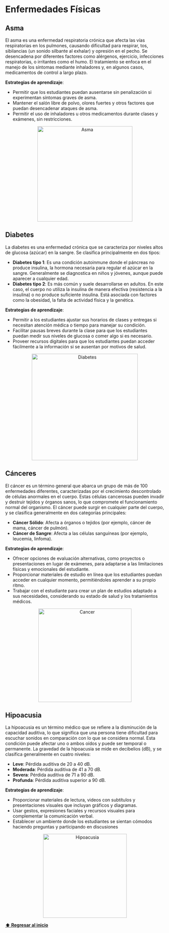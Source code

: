 # Enfermedades Físicas

## Asma
El asma es una enfermedad respiratoria crónica que afecta las vías respiratorias en los pulmones, causando dificultad para respirar, tos, sibilancias (un sonido silbante al exhalar) y opresión en el pecho. Se desencadena por diferentes factores como alérgenos, ejercicio, infecciones respiratorias, o irritantes como el humo. El tratamiento se enfoca en el manejo de los síntomas mediante inhaladores y, en algunos casos, medicamentos de control a largo plazo.

**Estrategias de aprendizaje**:
- Permitir que los estudiantes puedan ausentarse sin penalización si experimentan síntomas graves de asma.
- Mantener el salón libre de polvo, olores fuertes y otros factores que puedan desencadenar ataques de asma.
- Permitir el uso de inhaladores u otros medicamentos durante clases y exámenes, sin restricciones.

<p align="center">
<img width="301" alt="Asma" src="https://github.com/user-attachments/assets/89fe5e7e-626e-4c6b-9599-e4fb44e646cb">
</p>

## Diabetes 
La diabetes es una enfermedad crónica que se caracteriza por niveles altos de glucosa (azúcar) en la sangre. Se clasifica principalmente en dos tipos:
- **Diabetes tipo 1**: Es una condición autoinmune donde el páncreas no produce insulina, la hormona necesaria para regular el azúcar en la sangre. Generalmente se diagnostica en niños y jóvenes, aunque puede aparecer a cualquier edad.
- **Diabetes tipo 2**: Es más común y suele desarrollarse en adultos. En este caso, el cuerpo no utiliza la insulina de manera efectiva (resistencia a la insulina) o no produce suficiente insulina. Está asociada con factores como la obesidad, la falta de actividad física y la genética.

**Estrategias de aprendizaje**:
- Permitir a los estudiantes ajustar sus horarios de clases y entregas si necesitan atención médica o tiempo para manejar su condición.
- Facilitar pausas breves durante la clase para que los estudiantes puedan medir sus niveles de glucosa o comer algo si es necesario.
- Proveer recursos digitales para que los estudiantes puedan acceder fácilmente a la información si se ausentan por motivos de salud.

<p align="center">
<img width="336" alt="Diabetes" src="https://github.com/user-attachments/assets/8b15fc64-4794-424e-b0e0-21eee154b155">
</p>

## Cánceres
El cáncer es un término general que abarca un grupo de más de 100 enfermedades diferentes, caracterizadas por el crecimiento descontrolado de células anormales en el cuerpo. Estas células cancerosas pueden invadir y destruir tejidos y órganos sanos, lo que compromete el funcionamiento normal del organismo. El cáncer puede surgir en cualquier parte del cuerpo, y se clasifica generalmente en dos categorías principales:
- **Cáncer Sólido**: Afecta a órganos o tejidos (por ejemplo, cáncer de mama, cáncer de pulmón).
- **Cáncer de Sangre**: Afecta a las células sanguíneas (por ejemplo, leucemia, linfoma).

**Estrategias de aprendizaje**:
- Ofrecer opciones de evaluación alternativas, como proyectos o presentaciones en lugar de exámenes, para adaptarse a las limitaciones físicas y emocionales del estudiante.
- Proporcionar materiales de estudio en línea que los estudiantes puedan acceder en cualquier momento, permitiéndoles aprender a su propio ritmo.
- Trabajar con el estudiante para crear un plan de estudios adaptado a sus necesidades, considerando su estado de salud y los tratamientos médicos.

<p align="center">
<img width="295" alt="Cancer" src="https://github.com/user-attachments/assets/599edc1c-5b04-414f-91d4-263b4e2a09d9">
</p>

## Hipoacusia
La hipoacusia es un término médico que se refiere a la disminución de la capacidad auditiva, lo que significa que una persona tiene dificultad para escuchar sonidos en comparación con lo que se considera normal. Esta condición puede afectar uno o ambos oídos y puede ser temporal o permanente. La gravedad de la hipoacusia se mide en decibelios (dB), y se clasifica generalmente en cuatro niveles:
- **Leve**: Pérdida auditiva de 20 a 40 dB.
- **Moderada**: Pérdida auditiva de 41 a 70 dB. 
- **Severa**: Pérdida auditiva de 71 a 90 dB. 
- **Profunda**: Pérdida auditiva superior a 90 dB. 

**Estrategias de aprendizaje**:
- Proporcionar materiales de lectura, videos con subtítulos y presentaciones visuales que incluyan gráficos y diagramas.
- Usar gestos, expresiones faciales y recursos visuales para complementar la comunicación verbal.
-  Establecer un ambiente donde los estudiantes se sientan cómodos haciendo preguntas y participando en discusiones

<p align="center">
<img width="265" alt="Hipoacusia" src="https://github.com/user-attachments/assets/c22fe945-d320-4b8f-8925-e69aca8e0baf">
</p>

**[⬆ Regresar al inicio](/README.md)**
